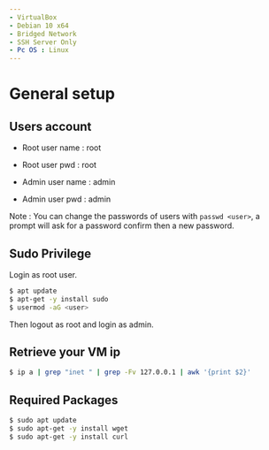 ```yaml
---
- VirtualBox
- Debian 10 x64
- Bridged Network
- SSH Server Only
- Pc OS : Linux
---
```


# General setup

## Users account

- Root user name : root
- Root user pwd : root

- Admin user name : admin
- Admin user pwd : admin

Note : You can change the passwords of users with `passwd <user>`, a prompt will ask for a password confirm then a new password.

## Sudo Privilege

Login as root user.

```bash
$ apt update
$ apt-get -y install sudo
$ usermod -aG <user>
```

Then logout as root and login as admin.

## Retrieve your VM ip

```bash
$ ip a | grep "inet " | grep -Fv 127.0.0.1 | awk '{print $2}'
```

## Required Packages

```bash
$ sudo apt update
$ sudo apt-get -y install wget
$ sudo apt-get -y install curl
```